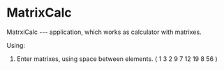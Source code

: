 # MatrixCalc
MatrxiCalc --- application, which works as calculator with matrixes.

Using:

1) Enter matrixes, using space between elements.
(
1 3 2
9 7 12
19 8 56
)
